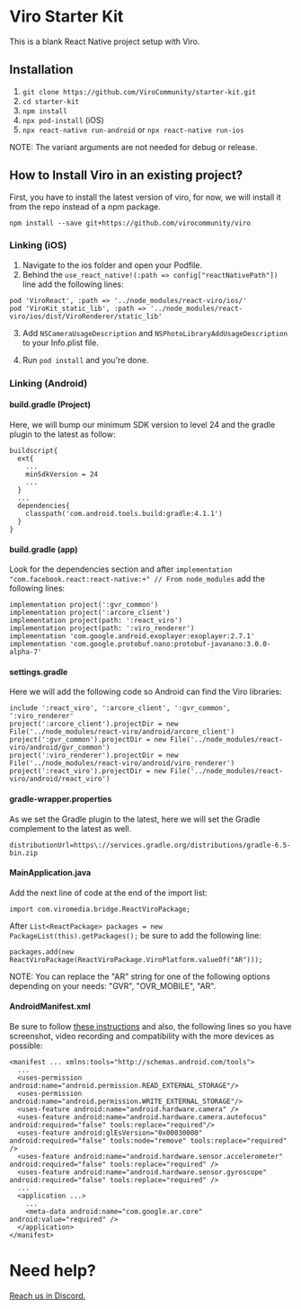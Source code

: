 # Viro Starter Kit

This is a blank React Native project setup with Viro.

## Installation

1. `git clone https://github.com/ViroCommunity/starter-kit.git`
2. `cd starter-kit`
3. `npm install`
4. `npx pod-install` (iOS)
5. `npx react-native run-android` or `npx react-native run-ios`

NOTE: The variant arguments are not needed for debug or release.

## How to Install Viro in an existing project?

First, you have to install the latest version of viro, for now, we will install it from the repo instead of a npm package.

`npm install --save git+https://github.com/virocommunity/viro`

### Linking (iOS)

1. Navigate to the ios folder and open your Podfile.
2. Behind the `use_react_native!(:path => config["reactNativePath"])` line add the following lines:

```
pod 'ViroReact', :path => '../node_modules/react-viro/ios/'
pod 'ViroKit_static_lib', :path => '../node_modules/react-viro/ios/dist/ViroRenderer/static_lib'
```

3. Add `NSCameraUsageDescription` and `NSPhotoLibraryAddUsageDescription` to your Info.plist file.

4. Run `pod install` and you're done.

### Linking (Android)
#### build.gradle (Project)
Here, we will bump our minimum SDK version to level 24 and the gradle plugin to the latest as follow:
```
buildscript{
  ext{
    ...
    minSdkVersion = 24
    ...
  }
  ...
  dependencies{
    classpath('com.android.tools.build:gradle:4.1.1')
  }
}
```

#### build.gradle (app)
Look for the dependencies section and after `implementation "com.facebook.react:react-native:+" // From node_modules` add the following lines:

```
implementation project(':gvr_common')
implementation project(':arcore_client')
implementation project(path: ':react_viro')
implementation project(path: ':viro_renderer')
implementation 'com.google.android.exoplayer:exoplayer:2.7.1'
implementation 'com.google.protobuf.nano:protobuf-javanano:3.0.0-alpha-7'
```

#### settings.gradle
Here we will add the following code so Android can find the Viro libraries:

```
include ':react_viro', ':arcore_client', ':gvr_common', ':viro_renderer'
project(':arcore_client').projectDir = new File('../node_modules/react-viro/android/arcore_client')
project(':gvr_common').projectDir = new File('../node_modules/react-viro/android/gvr_common')
project(':viro_renderer').projectDir = new File('../node_modules/react-viro/android/viro_renderer')
project(':react_viro').projectDir = new File('../node_modules/react-viro/android/react_viro')
```

#### gradle-wrapper.properties
As we set the Gradle plugin to the latest, here we will set the Gradle complement to the latest as well.

`distributionUrl=https\://services.gradle.org/distributions/gradle-6.5-bin.zip`

#### MainApplication.java
Add the next line of code at the end of the import list:

`import com.viromedia.bridge.ReactViroPackage;`

After `List<ReactPackage> packages = new PackageList(this).getPackages();` be sure to add the following line:

`packages.add(new ReactViroPackage(ReactViroPackage.ViroPlatform.valueOf("AR")));`

NOTE: You can replace the "AR" string for one of the following options depending on your needs:
"GVR", "OVR_MOBILE", "AR".

#### AndroidManifest.xml
Be sure to follow [these instructions](https://docs.viromedia.com/docs/integrating-existing-projects-android#updating-your-androidmanifestxml) and also, the following lines so you have screenshot, video recording and compatibility with the more devices as possible:

```
<manifest ... xmlns:tools="http://schemas.android.com/tools">
  ...
  <uses-permission android:name="android.permission.READ_EXTERNAL_STORAGE"/>
  <uses-permission android:name="android.permission.WRITE_EXTERNAL_STORAGE"/>
  <uses-feature android:name="android.hardware.camera" />
  <uses-feature android:name="android.hardware.camera.autofocus" android:required="false" tools:replace="required"/>
  <uses-feature android:glEsVersion="0x00030000" android:required="false" tools:node="remove" tools:replace="required" />
  <uses-feature android:name="android.hardware.sensor.accelerometer" android:required="false" tools:replace="required" />
  <uses-feature android:name="android.hardware.sensor.gyroscope" android:required="false" tools:replace="required" />
  ...
  <application ...>
    ...
    <meta-data android:name="com.google.ar.core" android:value="required" />
  </application>
</manifest>
```

# Need help?
[Reach us in Discord.](https://discord.gg/YfxDBGTxvG)
